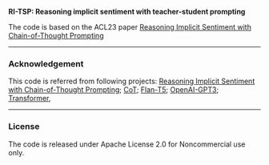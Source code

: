 **RI-TSP: Reasoning implicit sentiment with teacher-student prompting**


The code is based on the ACL23 paper [Reasoning Implicit Sentiment with Chain-of-Thought Prompting](https://arxiv.org/abs/2305.11255)

----------

### Acknowledgement

This code is referred from following projects:
[Reasoning Implicit Sentiment with Chain-of-Thought Prompting](https://arxiv.org/abs/2305.11255);
[CoT](https://arxiv.org/abs/2201.11903); 
[Flan-T5](https://huggingface.co/docs/transformers/model_doc/flan-t5);
[OpenAI-GPT3](https://platform.openai.com/docs/models/gpt-3-5);
[Transformer](https://github.com/huggingface/transformers),


----------

### License

The code is released under Apache License 2.0 for Noncommercial use only. 




